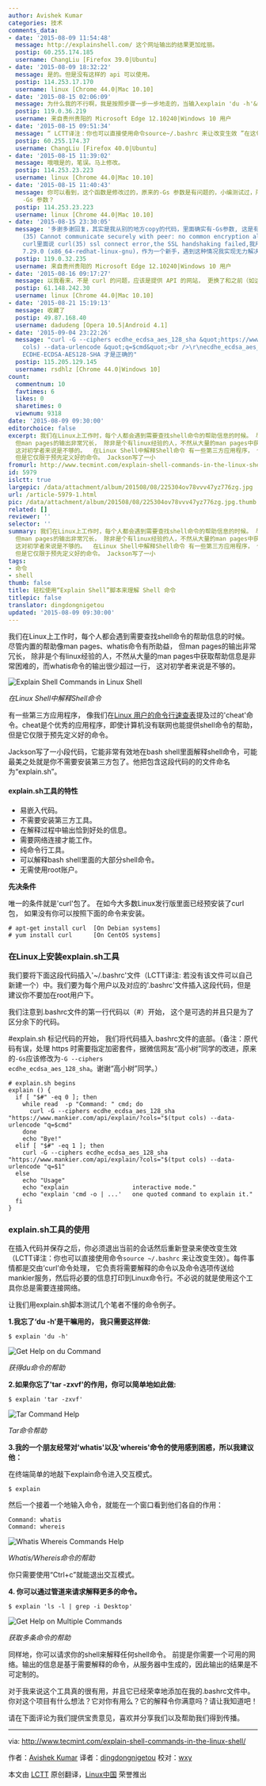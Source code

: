 ```yaml
---
author: Avishek Kumar
categories: 技术
comments_data:
- date: '2015-08-09 11:54:48'
  message: http://explainshell.com/ 这个网址输出的结果更加炫丽。
  postip: 60.255.174.185
  username: ChangLiu [Firefox 39.0|Ubuntu]
- date: '2015-08-09 18:32:22'
  message: 是的。但是没有这样的 api 可以使用。
  postip: 114.253.17.170
  username: linux [Chrome 44.0|Mac 10.10]
- date: '2015-08-15 02:06:09'
  message: 为什么我的不行啊，我是按照步骤一步一步地走的，当输入explain 'du -h'&nbsp;&nbsp;终端没有给出任何提示，求大神帮帮忙！qq1522387839
  postip: 119.0.36.219
  username: 来自贵州贵阳的 Microsoft Edge 12.10240|Windows 10 用户
- date: '2015-08-15 09:51:34'
  message: “ LCTT译注：你也可以直接使用命令source~/.bashrc 来让改变生效 ”在这句话中，应该把空格加上，为 source ~/.bashrc
  postip: 60.255.174.37
  username: ChangLiu [Firefox 40.0|Ubuntu]
- date: '2015-08-15 11:39:02'
  message: 哦哦是的，笔误。马上修改。
  postip: 114.253.23.223
  username: linux [Chrome 44.0|Mac 10.10]
- date: '2015-08-15 11:40:43'
  message: 你可以看到，这个函数是修改过的，原来的-Gs 参数是有问题的，小编测试过，所以采纳了修改后版本。也许你的 curl 版本/SSL 版本不同会导致一些问题？你试试换回
    -Gs 参数？
  postip: 114.253.23.223
  username: linux [Chrome 44.0|Mac 10.10]
- date: '2015-08-15 23:30:05'
  message: '多谢多谢回复，其实是我从别的地方copy的代码，里面确实有-Gs参数, 这是有问题的，你这篇文章里面的代码是正确的，但我挽回-G时，正如你所说，出现了ssl问题，提示curl:
    (35) Cannot communicate securely with peer: no common encryption algorithm(s).我在网上找了找，始终没有找到方法，man
    curl里面说 curl(35) ssl connect error,the SSL handshaking failed,我用的centos 7,curl的version是curl
    7.29.0 (x86_64-redhat-linux-gnu)，作为一个新手，遇到这种情况我实现无力解决，我只是想在通过这个方法更好地学习linux shell，望回'
  postip: 119.0.32.235
  username: 来自贵州贵阳的 Microsoft Edge 12.10240|Windows 10 用户
- date: '2015-08-16 09:17:27'
  message: 以我看来，不是 curl 的问题，应该是提供 API 的网站， 更换了和之前（如这篇文章最初写的时候）不同的加密算法，所以，响应更换参数即可。
  postip: 61.148.242.30
  username: linux [Chrome 44.0|Mac 10.10]
- date: '2015-08-21 15:19:13'
  message: 收藏了
  postip: 49.87.168.40
  username: dadudeng [Opera 10.5|Android 4.1]
- date: '2015-09-04 23:22:26'
  message: "curl -G --ciphers ecdhe_ecdsa_aes_128_sha &quot;https://www.mankier.com/api/explain/?cols=&quot;$(tput
    cols) --data-urlencode &quot;q=$cmd&quot;<br />\r\necdhe_ecdsa_aes_128_sha 改成
    ECDHE-ECDSA-AES128-SHA 才是正确的"
  postip: 115.205.129.145
  username: rsdhlz [Chrome 44.0|Windows 10]
count:
  commentnum: 10
  favtimes: 6
  likes: 0
  sharetimes: 0
  viewnum: 9318
date: '2015-08-09 09:30:00'
editorchoice: false
excerpt: 我们在Linux上工作时，每个人都会遇到需要查找shell命令的帮助信息的时候。 尽管内置的帮助像man pages、whatis命令有所助益，
  但man pages的输出非常冗长， 除非是个有linux经验的人，不然从大量的man pages中获取帮助信息是非常困难的，而whatis命令的输出很少超过一行，
  这对初学者来说是不够的。  在Linux Shell中解释Shell命令 有一些第三方应用程序， 像我们在Linux 用户的命令行速查表提及过的'cheat'命令。cheat是个优秀的应用程序，即使计算机没有联网也能提供shell命令的帮助，
  但是它仅限于预先定义好的命令。 Jackson写了一小
fromurl: http://www.tecmint.com/explain-shell-commands-in-the-linux-shell/
id: 5979
islctt: true
largepic: /data/attachment/album/201508/08/225304ov78vvv47yz776zg.jpg
url: /article-5979-1.html
pic: /data/attachment/album/201508/08/225304ov78vvv47yz776zg.jpg.thumb.jpg
related: []
reviewer: ''
selector: ''
summary: 我们在Linux上工作时，每个人都会遇到需要查找shell命令的帮助信息的时候。 尽管内置的帮助像man pages、whatis命令有所助益，
  但man pages的输出非常冗长， 除非是个有linux经验的人，不然从大量的man pages中获取帮助信息是非常困难的，而whatis命令的输出很少超过一行，
  这对初学者来说是不够的。  在Linux Shell中解释Shell命令 有一些第三方应用程序， 像我们在Linux 用户的命令行速查表提及过的'cheat'命令。cheat是个优秀的应用程序，即使计算机没有联网也能提供shell命令的帮助，
  但是它仅限于预先定义好的命令。 Jackson写了一小
tags:
- 命令
- shell
thumb: false
title: 轻松使用“Explain Shell”脚本来理解 Shell 命令
titlepic: false
translator: dingdongnigetou
updated: '2015-08-09 09:30:00'
---
```


我们在Linux上工作时，每个人都会遇到需要查找shell命令的帮助信息的时候。 尽管内置的帮助像man pages、whatis命令有所助益， 但man pages的输出非常冗长， 除非是个有linux经验的人，不然从大量的man pages中获取帮助信息是非常困难的，而whatis命令的输出很少超过一行， 这对初学者来说是不够的。


![Explain Shell Commands in Linux Shell](/data/attachment/album/201508/08/225304ov78vvv47yz776zg.jpg)


*在Linux Shell中解释Shell命令*


有一些第三方应用程序， 像我们在[Linux 用户的命令行速查表](http://www.tecmint.com/cheat-command-line-cheat-sheet-for-linux-users/)提及过的'cheat'命令。cheat是个优秀的应用程序，即使计算机没有联网也能提供shell命令的帮助， 但是它仅限于预先定义好的命令。


Jackson写了一小段代码，它能非常有效地在bash shell里面解释shell命令，可能最美之处就是你不需要安装第三方包了。他把包含这段代码的的文件命名为“explain.sh”。


#### explain.sh工具的特性


* 易嵌入代码。
* 不需要安装第三方工具。
* 在解释过程中输出恰到好处的信息。
* 需要网络连接才能工作。
* 纯命令行工具。
* 可以解释bash shell里面的大部分shell命令。
* 无需使用root账户。


**先决条件**


唯一的条件就是'curl'包了。 在如今大多数Linux发行版里面已经预安装了curl包， 如果没有你可以按照下面的命令来安装。



```
# apt-get install curl  [On Debian systems]
# yum install curl      [On CentOS systems]

```

### 在Linux上安装explain.sh工具


我们要将下面这段代码插入'~/.bashrc'文件（LCTT译注: 若没有该文件可以自己新建一个）中。我们要为每个用户以及对应的'.bashrc'文件插入这段代码，但是建议你不要加在root用户下。


我们注意到.bashrc文件的第一行代码以（#）开始， 这个是可选的并且只是为了区分余下的代码。


#explain.sh 标记代码的开始， 我们将代码插入.bashrc文件的底部。（备注：原代码有误，处理 https 时需要指定加密套件，据微信网友“高小树”同学的改进，原来的`-Gs`应该修改为`-G --ciphers ecdhe_ecdsa_aes_128_sha`。谢谢“高小树”同学。）



```
# explain.sh begins
explain () {
  if [ "$#" -eq 0 ]; then
    while read  -p "Command: " cmd; do
      curl -G --ciphers ecdhe_ecdsa_aes_128_sha "https://www.mankier.com/api/explain/?cols="$(tput cols) --data-urlencode "q=$cmd"
    done
    echo "Bye!"
  elif [ "$#" -eq 1 ]; then
    curl -G --ciphers ecdhe_ecdsa_aes_128_sha "https://www.mankier.com/api/explain/?cols="$(tput cols) --data-urlencode "q=$1"
  else
    echo "Usage"
    echo "explain                  interactive mode."
    echo "explain 'cmd -o | ...'   one quoted command to explain it."
  fi
}

```

### explain.sh工具的使用


在插入代码并保存之后，你必须退出当前的会话然后重新登录来使改变生效（LCTT译注：你也可以直接使用命令`source ~/.bashrc` 来让改变生效）。每件事情都是交由‘curl’命令处理， 它负责将需要解释的命令以及命令选项传送给mankier服务，然后将必要的信息打印到Linux命令行。不必说的就是使用这个工具你总是需要连接网络。


让我们用explain.sh脚本测试几个笔者不懂的命令例子。


**1.我忘了‘du -h’是干嘛用的， 我只需要这样做:**



```
$ explain 'du -h'

```

![Get Help on du Command](/data/attachment/album/201508/08/225305j6l3bs8m3smff83s.png)


*获得du命令的帮助*


**2.如果你忘了'tar -zxvf'的作用，你可以简单地如此做:**



```
$ explain 'tar -zxvf'

```

![Tar Command Help](/data/attachment/album/201508/08/225307vd5rd48dpko4pizi.png)


*Tar命令帮助*


**3.我的一个朋友经常对'whatis'以及'whereis'命令的使用感到困惑，所以我建议他：**


在终端简单的地敲下explain命令进入交互模式。



```
$ explain

```

然后一个接着一个地输入命令，就能在一个窗口看到他们各自的作用：



```
Command: whatis
Command: whereis

```

![Whatis Whereis Commands Help](/data/attachment/album/201508/08/225309xask5plqv6vm1mnl.png)


*Whatis/Whereis命令的帮助*


你只需要使用“Ctrl+c”就能退出交互模式。


**4. 你可以通过管道来请求解释更多的命令。**



```
$ explain 'ls -l | grep -i Desktop'

```

![Get Help on Multiple Commands](/data/attachment/album/201508/08/225311t9lb1w62hl9x9jzl.png)


*获取多条命令的帮助*


同样地，你可以请求你的shell来解释任何shell命令。 前提是你需要一个可用的网络。输出的信息是基于需要解释的命令，从服务器中生成的，因此输出的结果是不可定制的。


对于我来说这个工具真的很有用，并且它已经荣幸地添加在我的.bashrc文件中。你对这个项目有什么想法？它对你有用么？它的解释令你满意吗？请让我知道吧！


请在下面评论为我们提供宝贵意见，喜欢并分享我们以及帮助我们得到传播。




---


via: <http://www.tecmint.com/explain-shell-commands-in-the-linux-shell/>


作者：[Avishek Kumar](http://www.tecmint.com/author/avishek/) 译者：[dingdongnigetou](https://github.com/dingdongnigetou) 校对：[wxy](https://github.com/wxy)


本文由 [LCTT](https://github.com/LCTT/TranslateProject) 原创翻译，[Linux中国](https://linux.cn/) 荣誉推出